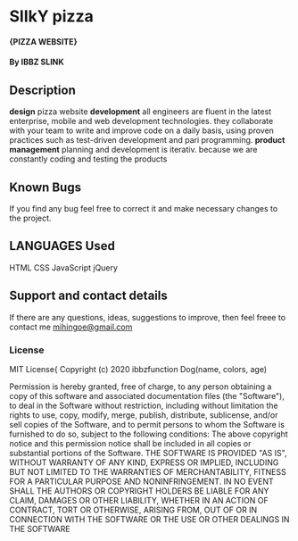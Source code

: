# SlIkY pizza
#### {PIZZA WEBSITE}
#### By IBBZ SLINK
## Description
**design**
pizza website
**development**
all engineers are fluent in the latest enterprise, mobile and web development technologies.
they collaborate with your team to write and improve code on a daily basis, using proven practices such as test-driven development and pari programming.
**product management**
planning and development is iterativ. because we are constantly coding and testing the products
## Known Bugs
If you find any bug feel free to correct it and make necessary changes to the project.
## LANGUAGES Used
HTML
CSS
JavaScript
jQuery
## Support and contact details
If there are any questions, ideas, suggestions to improve,  then feel freee to contact me
mihingoe@gmail.com
### License
MIT License{
Copyright (c) 2020 ibbzfunction Dog(name, colors, age) 

Permission is hereby granted, free of charge, to any person obtaining a copy of this software and associated documentation files (the "Software"), to deal in the Software without restriction, including without limitation the rights to use, copy, modify, merge, publish, distribute, sublicense, and/or sell copies of the Software, and to permit persons to whom the Software is furnished to do so, subject to the following conditions:
The above copyright notice and this permission notice shall be included in all copies or substantial portions of the Software.
THE SOFTWARE IS PROVIDED "AS IS", WITHOUT WARRANTY OF ANY KIND, EXPRESS OR IMPLIED, INCLUDING BUT NOT LIMITED TO THE WARRANTIES OF MERCHANTABILITY, FITNESS FOR A PARTICULAR PURPOSE AND NONINFRINGEMENT. IN NO EVENT SHALL THE AUTHORS OR COPYRIGHT HOLDERS BE LIABLE FOR ANY CLAIM, DAMAGES OR OTHER LIABILITY, WHETHER IN AN ACTION OF CONTRACT, TORT OR OTHERWISE, ARISING FROM, OUT OF OR IN CONNECTION WITH THE SOFTWARE OR THE USE OR OTHER DEALINGS IN THE SOFTWARE
